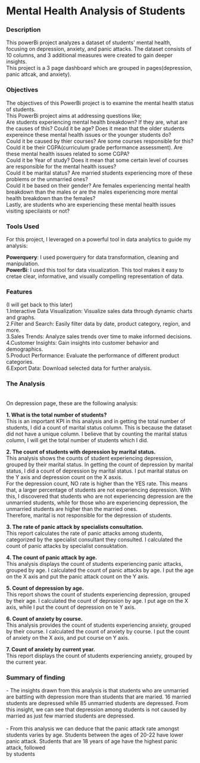 # Mental Health Analysis of Students

<h3>Description</h3>
This powerBi project analyzes a dataset of students' mental health, focusing on depression, anxiety, and panic attacks. The dataset consists of 10 columns, and 3 additional measures were created to gain deeper insights.<br>
This project is a 3 page dashboard which are grouped in pages(depression, panic attcak, and anxiety).


<h3>Objectives</h3>
The objectives of this PowerBi project is to examine the mental health status of students.<br>
This PowerBi project aims at addressing questions like;<br>
Are students experiencing mental health breakdown? If they are, what are the causes of this? Could it be age? Does it mean that the older students expereince these mental health issues or the younger students do?<br>
Could it be caused by thier courses? Are some courses responsible for this?<br>
Could it be their CGPA(curriculum grade performance assessment). Are these mental health issues related to some CGPA?<br>
Could it be Year of study? Does it mean that some certain level of courses are responsible for the mental health issues?<br>
Could it be marital status? Are married students experiencing more of these problems or the unmarried ones?<br>
Could it be based on their gender? Are females experiencing mental health breakdown than the males or are the males experiencing more mental health breakdown than the females?<br>
Lastly, are students who are experiencing these mental health issues visiting specilaists or not?<br>


<h3>Tools Used</h3>
For this project, I leveraged on a powerful tool in data analytics to guide my analysis: <br>

**Powerquery**: I used powerquery for data transformation, cleaning and manipulation. <br>
**PowerBi**: I used this tool for data visualization. This tool makes it easy to cretae clear, informative, and visually compelling representation of data. <br>

<h3>Features</h3> (I will get back to this later) <br> 
1.Interactive Data Visualization: Visualize sales data through dynamic charts and graphs.<br>
2.Filter and Search: Easily filter data by date, product category, region, and more.<br>
3.Sales Trends: Analyze sales trends over time to make informed decisions.<br>
4.Customer Insights: Gain insights into customer behavior and demographics.<br>
5.Product Performance: Evaluate the performance of different product categories.<br>
6.Export Data: Download selected data for further analysis.


<h3>The Analysis</h3><br>
On depression page, these are the following analysis:<br>

**1. What is the total number of students?** <br>
This is an important KPI in this analysis and in getting the total number of students, I did a count of marital status column. This is because the dataset did not have a unique column. I believe that by counting the marital status column, I will get the total number of students which I did.

**2. The count of students with depression by marital status.** <br>
This analysis shows the counts of student experiencing depression, grouped by their marital status. In getting the count of depression by marital status, I did a count of depression by marital status. I put marital status on the Y axis and depression count on the X asxis.<br>
For the depression count,  NO rate is higher than the YES rate. This means that, a larger percentage of students are not experiencing depression. With this, I discovered that students who are not experiencing depression are the unmarried students, while for those who are experiencing depression, the unmarried students are higher than the married ones.<br> Therefore, marital is not responsible for the depression of students.

**3. The rate of panic attack by specialists consultation.** <br>
This report calculates the rate of panic attacks among students, categorized by the specialist consultant they consulted. I calculated the count of panic attacks by specialist consuktation.<br>

**4. The count of panic attack by age.** <br>
This analysis displays the count of students experiencing panic attacks, grouped by age. I calculated the count of panic attacks by age. I put the age on the X axis and put the panic attack count on the Y axis.<br>

**5. Count of depression by age.** <br>
This report shows the count of students experiencing depression, grouped by their age. I calculated the count of deprssion by age. I put age on the X axis, while I put the count of depression on te Y axis.<br>

**6. Count of anxiety by course.** <br>
This analysis provides the count of students experiencing anxiety, grouped by their course. I calculated the count of anxiety by course. I put the count of anxiety on the X axis, and put course on Y axis.<br>

**7. Count of anxiety by current year.** <br>
This report displays the count of students experiencing anxiety, grouped by the current year.


<h3>Summary of finding</h3>
  - The insights drawn from this analysis is that students who are unmarried are battling with depression more than students that are maried. 16 married students are depressed while 85 unmarried students are depressed. From this insight, we can see that depression among students is not caused by married as just few married students are depressed.<br>
<br> 
- From this analysis we can deduce that the panic attack rate amongst students varies by age. Students between the ages of 20-22 have lower panic attack. Students that are 18 years of age have the highest panic attack, followed <br> by students 

